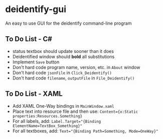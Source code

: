 # deidentify-gui
An easy to use GUI for the deidentify command-line program

## To Do List - C#
* status textbox should update sooner than it does
* Deidentified window should **bold** all substitutions
* Implement `Save` button
* Don't hard code program name, version, etc. in `About` window
* Don't hard code `jsonFile` in `Click_Deidentify()`
* Don't hard code `filename`, `outputFile` in `File_Deidentify()`

## To Do List - XAML
* Add XAML One-Way bindings in `MainWindow.xaml`
* Place text into resource file and then use: `Content={x:Static properties:Resources.Something}`
* For all labels, add: `Label.Target="{Binding ElementName=TextBox_Something}"`
* For all textboxes, add: `Text="{Binding Path=Something, Mode=OneWay}"`
